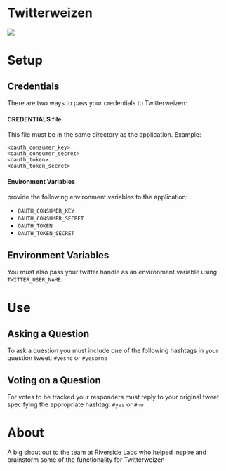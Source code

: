 Twitterweizen
==============

<img src='https://magnum.travis-ci.com/knspriggs/twitterweizen.svg?token=zZCoL2DxeY3FuDqHfbp7&branch=master'/>

# Setup

## Credentials
There are two ways to pass your credentials to Twitterweizen:
#### CREDENTIALS file
This file must be in the same directory as the application.
Example:
```
<oauth_consumer_key>
<oauth_consumer_secret>
<oauth_token>
<oauth_token_secret>
```

#### Environment Variables
provide the following environment variables to the application:
- `OAUTH_CONSUMER_KEY`
- `OAUTH_CONSUMER_SECRET`
- `OAUTH_TOKEN`
- `OAUTH_TOKEN_SECRET`

## Environment Variables
You must also pass your twitter handle as an environment variable using `TWITTER_USER_NAME`.

# Use
## Asking a Question
To ask a question you must include one of the following hashtags in your question tweet:
`#yesno` or `#yesorno`

## Voting on a Question
For votes to be tracked your responders must reply to your original tweet specifying the appropriate hashtag:
`#yes` or `#no`

# About
A big shout out to the team at Riverside Labs who helped inspire and brainstorm some of the functionality for Twitterweizen
